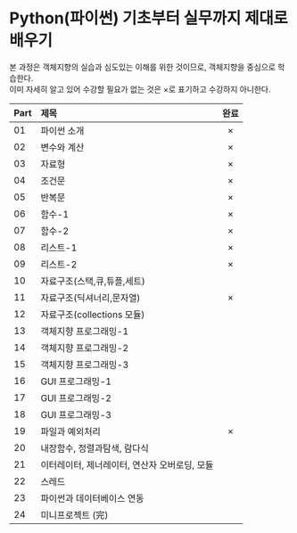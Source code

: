 # Python(파이썬) 기초부터 실무까지 제대로 배우기

본 과정은 객체지향의 실습과 심도있는 이해를 위한 것이므로, 객체지향을 중심으로 학습한다.  
이미 자세히 알고 있어 수강할 필요가 없는 것은 ×로 표기하고 수강하지 아니한다.

|Part|제목|완료|
|:---|:---|:---:|
|01|파이썬 소개|×|
|02|변수와 계산|×|
|03|자료형|×|
|04|조건문|×|
|05|반복문|×|
|06|함수-1|×|
|07|함수-2|×|
|08|리스트-1|×|
|09|리스트-2|×|
|10|자료구조(스택,큐,튜플,세트)||
|11|자료구조(딕셔너리,문자열)|×|
|12|자료구조(collections 모듈)||
|13|객체지향 프로그래밍-1||
|14|객체지향 프로그래밍-2||
|15|객체지향 프로그래밍-3||
|16|GUI 프로그래밍-1||
|17|GUI 프로그래밍-2||
|18|GUI 프로그래밍-3||
|19|파일과 예외처리|×|
|20|내장함수, 정렬과탐색, 람다식||
|21|이터레이터, 제너레이터, 연산자 오버로딩, 모듈||
|22|스레드||
|23|파이썬과 데이터베이스 연동||
|24|미니프로젝트 (完)||
